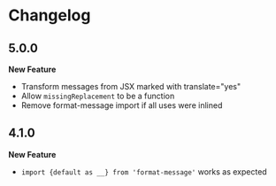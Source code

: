 # Changelog

## 5.0.0

**New Feature**
  * Transform messages from JSX marked with translate="yes"
  * Allow `missingReplacement` to be a function
  * Remove format-message import if all uses were inlined

## 4.1.0

**New Feature**
  * `import {default as __} from 'format-message'` works as expected
